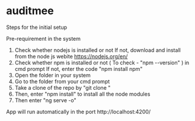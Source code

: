 # auditmee

Steps for the initial setup

Pre-requirement in the system
1) Check whether nodejs is installed or not
    If not, download and install from the node js webite
    https://nodejs.org/en/
2) Check whether npm is installed or not ( To check - "npm --version" ) in cmd prompt
    If not, enter the code "npm install npm"
3) Open the folder in your system
4) Go to the folder from your cmd prompt
5) Take a clone of the repo by "git clone "
6) Then, enter "npm install" to install all the node modules
7) Then enter "ng serve -o" 

 App will run automatically in the port 
    http://localhost:4200/

